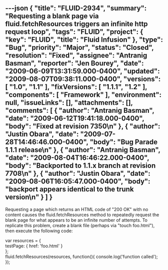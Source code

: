 ---json
{
  "title": "FLUID-2934",
  "summary": "Requesting a blank page via fluid.fetchResources triggers an infinite http request loop",
  "tags": "FLUID",
  "project": {
    "key": "FLUID",
    "title": "Fluid Infusion"
  },
  "type": "Bug",
  "priority": "Major",
  "status": "Closed",
  "resolution": "Fixed",
  "assignee": "Antranig Basman",
  "reporter": "Jen Bourey",
  "date": "2009-06-09T13:31:59.000-0400",
  "updated": "2009-08-07T09:38:11.000-0400",
  "versions": [
    "1.0",
    "1.1"
  ],
  "fixVersions": [
    "1.1.1",
    "1.2"
  ],
  "components": [
    "Framework"
  ],
  "environment": null,
  "issueLinks": [],
  "attachments": [],
  "comments": [
    {
      "author": "Antranig Basman",
      "date": "2009-06-12T19:41:18.000-0400",
      "body": "Fixed at revision 7350\n"
    },
    {
      "author": "Justin Obara",
      "date": "2009-07-28T14:46:46.000-0400",
      "body": "Bug Parade 1.1.1 release\n"
    },
    {
      "author": "Antranig Basman",
      "date": "2009-08-04T16:46:22.000-0400",
      "body": "Backported to 1.1.x branch at revision 7708\n"
    },
    {
      "author": "Justin Obara",
      "date": "2009-08-06T16:05:47.000-0400",
      "body": "backport appears identical to the trunk version\n"
    }
  ]
}
---
Requesting a page which returns an HTML code of "200 OK" with no content causes the fluid.fetchResources method to repeatedly request the blank page for what appears to be an infinite number of attempts.  To replicate this problem, create a blank file (perhaps via "touch foo.html"), then execute the following code:

var resources = {\
testPage: { href: 'foo.html' }\
};\
fluid.fetchResources(resources, function(){ console.log('function called'); });

        